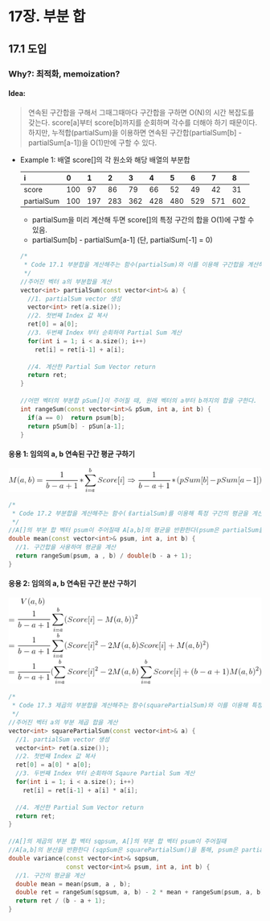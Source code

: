 # 17장. 부분 합
## 17.1 도입
### Why?: 최적화, memoization?

#### Idea:
  > 연속된 구간합을 구해서 그때그때마다 구간합을 구하면 O(N)의 시간 복잡도를 갖는다.
    score[a]부터 score[b]까지를 순회하며 각수를 더해야 하기 때문이다.
    하지만, 누적합(partialSum)을 이용하면 연속된 구간합(partialSum[b] - partialSum[a-1])을 O(1)만에 구할 수 있다.

  - Example 1: 배열 score[]의 각 원소와 해당 배열의 부분합

    i | 0 | 1 | 2 | 3 | 4 | 5 | 6 | 7 | 8 
    ---- | ---- | ---- | ---- | ---- | ---- | ---- | ---- | ---- | ----
    score | 100 | 97 | 86 | 79 | 66 | 52 | 49 | 42 | 31
    partialSum | 100 | 197 | 283 | 362 | 428 | 480 | 529 | 571 | 602
  
    - partialSum을 미리 계산해 두면 score[]의 특정 구간의 합을 O(1)에 구할 수 있음.
    - partialSum[b] - partialSum[a-1] (단, partialSum[-1] = 0)

    
    ```c++
    /* 
     * Code 17.1 부분합을 계산해주는 함수(partialSum)와 이를 이용해 구간합을 계산하는 함수
     */
    //주어진 벡터 a의 부분합을 계산
    vector<int> partialSum(const vector<int>& a) {
      //1. partialSum vector 생성
      vector<int> ret(a.size());
      //2. 첫번째 Index 값 복사
      ret[0] = a[0];
      //3. 두번째 Index 부터 순회하여 Partial Sum 계산 
      for(int i = 1; i < a.size(); i++)
        ret[i] = ret[i-1] + a[i];
   
      //4. 계산한 Partial Sum Vector return
      return ret;
    }

    //어떤 벡터의 부분합 pSum[]이 주어질 때, 원래 벡터의 a부터 b까지의 합을 구한다.
    int rangeSum(const vector<int>& pSum, int a, int b) {
      if(a == 0)  return psum[b];
      return pSum[b] - pSun[a-1];
    }
    ```

#### 응용 1: 임의의 a, b 연속된 구간 평균 구하기
![average.jpg](images/average.jpg)

```c++
/*
 * Code 17.2 부분합을 계산해주는 함수(ㅔartialSum)를 이용해 특정 구간의 평균을 계산하는 함수(mean)
 */
//A[]의 부분 합 벡터 psum이 주어질때 A[a,b]의 평균을 반환한다(psum은 partialSum을 통해 구한다.)
double mean(const vector<int>& psum, int a, int b) {
  //1. 구간합을 사용하여 평균을 계산
  return rangeSum(psum, a , b) / double(b - a + 1);
}
```

#### 응용 2: 임의의 a, b 연속된 구간 분산 구하기
![variance.jpg](images/variance.jpg)

```c++
/*
 * Code 17.3 제곱의 부분합을 계산해주는 함수(squarePartialSum)와 이를 이용해 특정 구간의 분산을 계산하는 함수(variance)
 */
//주어진 벡터 a의 부분 제곱 합을 계산
vector<int> squarePartialSum(const vector<int>& a) {
  //1. partialSum vector 생성
  vector<int> ret(a.size());
  //2. 첫번째 Index 값 복사
  ret[0] = a[0] * a[0];
  //3. 두번째 Index 부터 순회하여 Sqaure Partial Sum 계산 
  for(int i = 1; i < a.size(); i++)
    ret[i] = ret[i-1] + a[i] * a[i];
   
  //4. 계산한 Partial Sum Vector return
  return ret;
}

//A[]의 제곱의 부분 합 벡터 sqpsum, A[]의 부분 합 벡터 psum이 주어질때
//A[a,b]의 분산을 반환한다 (sqpSum은 squarePartialSum()을 통해, psum은 partialSum을 통해 사전 계산한다.)
double variance(const vector<int>& sqpsum,
                const vector<int>& psum, int a, int b) {
  //1. 구간의 평균을 계산
  double mean = mean(psum, a , b);
  double ret = rangeSum(sqpsum, a, b) - 2 * mean + rangeSum(psum, a, b) + (b - a + 1) * mean * mean;
  return ret / (b - a + 1);
}
```
